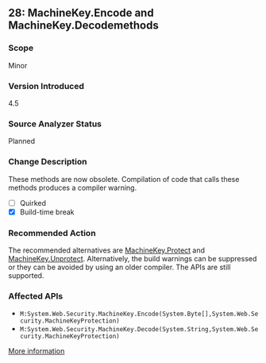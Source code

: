 ## 28: MachineKey.Encode and MachineKey.Decodemethods

### Scope
Minor

### Version Introduced
4.5

### Source Analyzer Status
Planned

### Change Description
These methods are now obsolete. Compilation of code that calls these methods produces a compiler warning.

- [ ] Quirked
- [x] Build-time break

### Recommended Action
The recommended alternatives are [MachineKey.Protect](https://msdn.microsoft.com/en-us/library/system.web.security.machinekey.protect(v=vs.110).aspx) and [MachineKey.Unprotect](https://msdn.microsoft.com/en-us/library/system.web.security.machinekey.unprotect(v=vs.110).aspx). Alternatively, the build warnings can be suppressed or they can be avoided by using an older compiler. The APIs are still supported.

### Affected APIs
* `M:System.Web.Security.MachineKey.Encode(System.Byte[],System.Web.Security.MachineKeyProtection)`
* `M:System.Web.Security.MachineKey.Decode(System.String,System.Web.Security.MachineKeyProtection)`

[More information](https://msdn.microsoft.com/en-us/library/hh367887(v=vs.110).aspx#asp)
